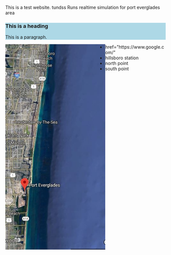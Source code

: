 
This is a test website. tundss
Runs realtime simulation for port everglades area
<description description description descriptions >
<description description description description >

<html>  
 <div style="background-color:lightblue">
  <h3>This is a heading</h3>
  <p>This is a paragraph.</p>
</div> 
<p>
  
  <img src="map.JPG" alt="Smiley face" align="left"> 

  
</p>
<ul>
 <li><a
        <strong>href="https://www.google.com/"</strong>
        </a></li>
 <li>hillsboro station</li>
 <li>north point</li>
 <li>south point </li>
</ul>
</html>




